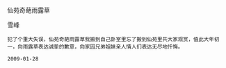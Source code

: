 仙苑奇葩雨露草

雪峰


    犯了个重大失误，仙苑奇葩雨露草我搬到自己卧室里忘了搬到仙苑里共大家观赏，值此大年初一，向雨露草表达诚挚的歉意，向家园兄弟姐妹亲人情人们表达无尽地忏悔。

    2009-01-28
 


